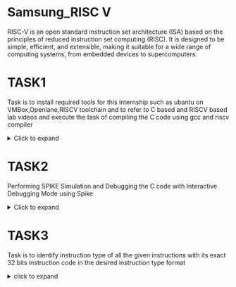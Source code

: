 # Samsung_RISC V

RISC-V is an open standard instruction set architecture (ISA) based on the principles of reduced instruction set computing (RISC). It is designed to be simple, efficient, and extensible, making it suitable for a wide range of computing systems, from embedded devices to supercomputers.

# TASK1

Task is to install required tools for this internship such as ubantu on VMBox,Openlane,RISCV toolchain and to refer to C based and RISCV based lab videos and execute the task of compiling the C code using gcc and riscv compiler
<details>
<summary>Click to expand</summary>


1. Install ubuntu on Oracle Virtual Machine Box

2. Install Openlane

OpenLane is an open-source flow for digital ASIC design, specifically developed to assist in the creation of integrated circuits (ICs) using open-source tools. It provides a complete automated RTL-to-GDSII (Register Transfer Level to GDSII) design flow, integrating multiple open-source tools and frameworks to facilitate chip design.

Follow the below instructions in terminal to install openlane

$ cd Desktop

$ ls -ltr

$ cd work/tools/openlane_working_dir/openlane

$ docker

$ ./flow.tcl -interactive

![openlane](https://github.com/user-attachments/assets/53255d29-317b-49b8-a1c4-0a0d399b11ee)


3. simple C code

open the bash terminal and locate to the diretory where you want to create your file. Then run following command.

$ leafpad sum1ton.c

if leafpad is not downloaded follow the below command in bash.

$ sudo apt install leafpad

click the link for C based lab video https://clicks.aweber.com/y/ct/?l=JDD53n&m=3Y8O_TCXOzMXw_6&b=vLXihi9JLQ3sNdpeivsmdw

![simple c code](https://github.com/user-attachments/assets/109b9bbf-a06d-4538-b880-f6c8531cc757)


Once after saving the code run the following command in bash to get output for the specific code

$ gcc sum1ton.c

$./a.out


![output of c code](https://github.com/user-attachments/assets/51434019-4484-4e07-be8c-6b8281f1e42a)

4. After executing the C code now to convert it into Assembly level language(Object term) follow the below commands in bash.

 $ cat sum1ton.c

 $ riscv64-unknown-elf-gcc -O1 -mabi=lp64 -march=rc64i -o sum1ton.o sum1ton.c

 $ ls -ltr

  After typing above commands open the new bash terminal and type the following command.

 $ riscv64-unknown-elf-objdump -d sum1ton.o

 Click the link for RISC V based lab video https://clicks.aweber.com/y/ct/?l=JDD53n&m=3Y8O_TCXOzMXw_6&b=lcustSdrnDBWGkNmvZMx5Q
 
![c to assembly11](https://github.com/user-attachments/assets/a2dcb682-fea1-452d-bbe2-7aa641a3cc60)

To see the main program follow the below command

 $ riscv64-unknown-elf-objdump -d sum1ton.o | less

![less](https://github.com/user-attachments/assets/a08ce967-cf32-42c3-9ffd-08605fea206b)

To calculate the number of instructions in main program using calculator 

: /main

We can see the memory address and can calculate number of instructions using calculator.

![15inst](https://github.com/user-attachments/assets/5aa28450-c5ed-4b01-a8a5-17ad27f9cf7e)

5. In step 4 instead of this command  ($ riscv64-unknown-elf-gcc -O1 -mabi=lp64 -march=rc64i -o sum1ton.o sum1ton.c) if we write the below command we can see that the number of instructions will be reduced.

$ $ riscv64-unknown-elf-gcc -Ofast -mabi=lp64 -march=rc64i -o sum1ton.o sum1ton.c

After this follow same as above steps (step 4).

![12inst](https://github.com/user-attachments/assets/e71fe958-2b2d-4c00-bd67-edaa998d540f)

</details>

# TASK2

Performing SPIKE Simulation and Debugging the C code with Interactive Debugging Mode using Spike

<details>
<summary>Click to expand</summary>


Spike is the official RISC-V Instruction Set Simulator (ISS). It is also referred to as the RISC-V ISA Simulator or RISCV-ISA-Sim. Spike serves as a reference implementation for RISC-V processor functionality, providing a platform to simulate and test RISC-V software and hardware designs.

Key Features of Spike:

1. Instruction Set Simulation:
Spike simulates the execution of programs on RISC-V processors. It supports different RISC-V base ISAs (e.g., RV32I, RV64I) as well as extensions like M (multiplication), A (atomic), F (single-precision floating point), and D (double-precision floating point).

2. Reference Implementation:
As the official simulator, Spike adheres to the RISC-V specifications, making it a reliable tool for verification and debugging.

3. Debugging and Testing:
Spike can be used to test RISC-V programs and verify that the software executes correctly on a simulated RISC-V architecture.

4. Hardware Verification:
Developers can compare the behavior of their custom hardware implementation with the behavior of Spike to ensure compliance with the RISC-V ISA.

Installing Spike:
Spike will be pre installed if you are using riscv.vdi file

Click the below link to get riscv.vdi file

https://forgefunder.com/~kunal/riscv_workshop.vdi

Start of Spike Simulation:

The target is to run the sum1ton file using both gcc compiler and riscv compiler(spike) and both should execute and display same output.
The instructions to run using gcc complier.

$ gcc sum1ton.c

$ ./a.out

The instruction to run using riscv(spike) compiler:

$ spike pk sum_1ton.o

## What is pk(Proxy Kernel) ?:

The pk (Proxy Kernel) is a lightweight runtime environment used with RISC-V simulators and emulators, such as Spike (the RISC-V ISA Simulator), to provide minimal operating system functionality. It is not a full-fledged kernel but acts as a bridge to allow user-level programs to run on simulated or bare-metal RISC-V systems.

### Key Features of the Proxy Kernel

1. Basic Input/Output: Implements simple I/O functions like printf and scanf.

2. Memory Management: Provides minimal memory management for program execution.

3. System Call Handling: Supports a subset of Linux-like system calls for convenience.

4. Compatibility: Works seamlessly with user programs compiled using the RISC-V toolchain.

The below image is the reference to see that output is same for both usimg  gcc compiler and riscv compliler(spike).

![same op using gcc and spike](https://github.com/user-attachments/assets/528b2bd2-d949-4583-94bd-0419dec8d90f)

Following is the snapshot of RISCV Objdump with -Ofast

Open the Objdump of code by using the following command

$ riscv64-unknown-elf-objdump -d sum_1ton.o | less

![main](https://github.com/user-attachments/assets/d5227032-7a06-4095-9086-d9a113059352)

## Debugging the Assembly Language Program of sum_1ton.c

  Open the debugger in another terminal by using the following command

$ spike -d pk sum_1ton.o

The debugger will be opened in the terminal. Now, debugging operations can be performed as shown in the following snapshot.

$ until pc 0 100b0 : This command says that pc starts debugging from 100b0

![spike debugger](https://github.com/user-attachments/assets/2e4e4848-0514-43c9-bd6a-bb0be59cac8d)

Press enter to move into the next instruction.

![instructions](https://github.com/user-attachments/assets/f83be108-9be3-4fad-be00-bed4ab6f6e13)

Debugging operations can be performed as shown in the following snapshot.

Calculation of sp value before and after the instruction 

$ addi sp,sp,-16

addi: This is the "add immediate" instruction. It performs an addition of a register and an immediate value (a constant) and stores the result in a destination register.

lui: This instruction stands for Load Upper Immediate in the RISC-V assembly language.

![address calculation](https://github.com/user-attachments/assets/33ee66ee-7473-4412-922e-9650032314c6)

</details>

# TASK3

Task is to identify instruction type of all the given instructions with its exact 32 bits instruction code in the desired instruction type format


<details> 
<summary>click to expand</summary>


RISC-V uses a fixed 32-bit instruction length and defines six primary instruction formats: R, I, S, B, U, and J. These formats describe how various fields within the 32-bit instruction word are used.

There are 6 instruction formats in RISC-V:

1. R-format
2. I-format
3. S-format
4. B-format
5. U-format
6. J-format

![Image](https://github.com/user-attachments/assets/ba8c652d-c1c0-4521-bce6-a70cc8592005)

## 1. R Type instruction

 The R-Type instruction is used for operations that involve registers and not memory locations. This format is typically used for arithmetic and logical operations. The instruction is divided into six fields:

 ![Image](https://github.com/user-attachments/assets/5a2c6900-b832-4464-96bf-c55f18bf728c)

- opcode(7bits)  ->   Specifies the operation (e.g., ADD, SUB).
- rd(5bits)      ->   Destination register where the result is stored.
- func3(3bits)   ->   Defines the specific type of operation.
- rs1(5bits)     ->   Source register 1.
- rs2(5bits)	    ->   Source register 2.
- func7(7bits)	  ->   Further distinguishes the operation (e.g., difference between ADD and SUB).

## 2. I Type instruction

I-type instruction format in RISC-V is a 32-bit instruction word that specifies one source operand as a 12-bit constant. This constant is a signed 2's complement number that is sign extended to form a 32-bit operand.

![Image](https://github.com/user-attachments/assets/990ba914-5c26-469c-a5f7-d9ee87593697)

- They can be used for load/store operations, branch operations, or immediate ALU operations. 
- The sign-bit for the immediate is always in bit 31 of the instruction. 
- RISC-V has an asymmetric immediate encoding, which means that the immediates are formed by concatenating different bits in an asymmetric order.


opcode	(0–6bits) -> 	Specifies the type of operation (e.g., LOAD, ADDI).
rd	(7–11bits) -> 	Destination register.
funct3	(12–14bits) -> 	Specifies the operation within the opcode.
rs1	(15–19bits) -> 	Source register 1.
imm[11:0]	(20–31bits) -> 	12-bit immediate value (sign-extended).

## 3. S Type instruction

The S-type instruction format in RISC-V is used to store data from a register into memory.S-type instructions are also known as store instructions.

- The S-type instruction format uses an immediate value to store the address where the data is to be stored. 
- The S-type instruction format uses the upper seven bits of the instruction to store the immediate value.

![Image](https://github.com/user-attachments/assets/50466dca-ca91-4a71-bf0e-862edfba3472)

- imm[11:5]	(31-25bits) -> 	Upper 7 bits of the immediate value
- rs2	(24-20bits) -> 	Source register 2 (contains data to be stored)
- rs1	(19-15bits) -> 	Source register 1 (base address register)
- funct3	(14-12bits) -> 	Function code (determines the store operation)
- imm[4:0]	(11-7bits) -> 	Lower 5 bits of the immediate value
- opcode	(6-0bits) -> 	Operation code (e.g., 0100011 for store)

## 4. B type instruction

RISC-VThe B-type instruction format in RISC-V is used for branch instructions that transfer control to a new instruction address. B-type instructions are a variation of the S-type format and are sometimes called SB.

![Image](https://github.com/user-attachments/assets/80c6b790-7a5c-4523-8d0a-8020f7e71bae)

- The first 7 bits are reserved for the opcode 
- The instruction includes at least one register operand, such as rs1, rs2, or rd 
- The instruction encodes branch offsets that are multiples of 2 
- The target address for the instruction is calculated by adding the branch offset to the PC address 
- There are two source registers rs1 and rs2 on which various operations are performed based on certain conditions, and those conditions are defined by func3 field.
- After performing operations on the source register based on the conditions, it is evaluated that if the condition is true, Program Counter value gets updated by PC = Present PC Value + Immediate Value, and if the condition is false then PC will be given as PC = Present PC value + 4 bytes, which states that PC will move to next instruction set.

- imm[12]	(31bit) -> 	Most significant bit of the immediate value
- imm[10:5]	(30-25bits) -> 	Bits 10 to 5 of the immediate value
- rs2	(24-20bits) ->	Source register 2 (used for comparison)
- rs1	(19-15bits) ->	Source register 1 (used for comparison)
- funct3	(14-12bits) ->	Function code (determines the branch condition)
- imm[4:1]	(11-8bits) -> 	Bits 4 to 1 of the immediate value
- imm[11]	(7bit) -> 	Bit 11 of the immediate value
- opcode	(6-0bits) -> 	Operation code (e.g., 1100011 for branch)

## 5. U Type instruction

In RISC-V, the U-type instruction format is used for instructions involving immediate values that occupy the upper 20 bits of a 32-bit word. The two primary U-type instructions are:

- LUI (Load Upper Immediate): Used to load a 20-bit immediate into the upper 20 bits of a register.
- AUIPC (Add Upper Immediate to PC): Computes a target address by adding a 20-bit immediate to the current program counter (PC).

![Image](https://github.com/user-attachments/assets/1aafbf66-05c9-4471-8fc0-8e12ad355115)

- imm[31:12]	(31-12bits) -> 	The 20-bit immediate value (upper bits)
rd	(11-7bits) -> 	Destination register
opcode	(6-0bits) -> 	Operation code (e.g., 0110111 for LUI)

## 6. J Type instruction

The J-type instruction format is used for jump instructions, which involve an immediate value specifying a target address relative to the current program counter (PC). The primary J-type instruction is:

- JAL (Jump and Link): Used to jump to a target address and save the return address in a register.
- The J-type instruction format is a variation of the U-type format, and is sometimes called UJ. 
- The J-type instruction format is used for PC updating instructions, such as jumps and branches. 
- The J-type instruction format uses a 20-bit immediate value, which is larger than the immediate values used in other instruction formats.

![Image](https://github.com/user-attachments/assets/82a1711c-4776-4896-8906-bb53bfba1b0e)

- imm[20]	(31bit) -> 	Most significant bit of the immediate value
- imm[10:1]	(30-21bits) -> 	Bits 10 to 1 of the immediate value
- imm[11]	(20bit) -> 	Bit 11 of the immediate value
- imm[19:12]	(19-12bits) -> 	Bits 19 to 12 of the immediate value
- rd	(11-7bits) -> 	Destination register (to store return address)
- opcode	(6-0bits) -> 	Operation code (e.g., 1101111 for JAL)

### Now let us analyse the instructions of riscv -objdump application code:

## 1. lui a0,0x21

- The instruction LUI a0, 0x21 is a U-type instruction in RISC-V.
- Type: U-type (Load Upper Immediate)
- Opcode: 0110111 (for LUI)
- a0 is the destination register.
- 0x21 is the 20-bit immediate value (decimal 33).

### 32 bit instruction is: 00000000000000100001_01010_0110111

## 2. addi  sp,sp,-16

- The instruction addi sp, sp, -16 is an I-type instruction in RISC-V
- Opcode: 0010011 (for ADDI - Add Immediate).
- sp is both the source (rs1) and destination (rd) register.
- -16 is the signed immediate value.

### 32 bit instruction is: 111111111000 00010 000 00010 0010011

## 3. li a5 55

- The instruction li a2, 55 is a pseudo-instruction in RISC-V. It expands to a real instruction depending on the immediate value. Since 55 fits within 12 bits, it translates to an I-type ADDI instruction.
- a2 corresponds to register x12.
- Immediate value: 55.
- Opcode: 0010011

 ### 32 bit instruction is:000000110111 00000 000 01100 0010011

## 4. sd  ra,8(sp)

- The instruction sd ra, 8(sp) is a S-type (Store) instruction in RISC-V.
- Mnemonic: sd (Store Doubleword)
- Opcode: 0100011
- Source Register (rs2): ra (register x1).
- Base Register (rs1): sp (register x2).
- Offset: 8.

### 32 bit instruction is:0000000_00001_00010_011_01000_0100011

## 5. jal  ra,10408 <printf>

- The instruction jal ra, 10408 <printf> is a J-type (Jump and Link) instruction in RISC-V.
- Mnemonic: jal (Jump and Link)
- Opcode: 1101111
- Jumps to a computed address (current PC + immediate) and stores the return address in the destination register.
- Destination Register (rd): ra (register x1).
- Immediate: 10408 (relative address from the current PC).

### 32 bit instruction is: 0_1000010000_0_00000010_00001_1101111

### 6. beqz a5, 100f4 <register_fini+0x18>

- The instruction beqz a5, 100f4 <register_fini+0x18> is a branch instruction in RISC-V. Specifically, beqz is a pseudo-instruction that means "branch if equal to zero." It checks if the value in the source register (a5) is equal to zero, and if true, it jumps to the specified target address.

- opcode:1100011
- Source Register 1 (rs1): a5 (register x15).
- Immediate Encoding: 0x24 = 00000000010010

### 32 bit instruction is: 0       | 000001    | 00000 | 01111 | 000    | 0010     | 0       | 1100011

### 7. j 101b0 <atexit>

- The instruction j 101b0 <atexit> is a pseudo-instruction in RISC-V that stands for an unconditional jump to the specified address. It is a shorthand for the jal instruction with the destination register set to x0 (discarding the return address).
- Opcode: 1101111
- The jump target is specified as a relative offset from the current program counter (PC). The immediate value is the difference between the PC and the target address (101b0). The immediate is represented as a 21-bit signed value, shifted left by 1.
- Target Address: 101b0.
- Current PC: Assume PC = 10190 (this depends on context).
- Offset: 101b0 - 10190 = 0x20 (32 in decimal).
- Immediate Encoding: 0x20 = 00000000000100000 (21 bits).

### 32 bit instruction is: 0       | 0000000010 | 0       | 00000000   | 00000 | 1101111

### 8. auipc a5, 0xffff0

- The instruction auipc a5, 0xffff0 is a U-type (Upper Immediate to PC) instruction in RISC-V.
- It adds a 20-bit immediate to the program counter (PC) and stores the result in the specified register (a5).
- Opcode: 0010111
- Destination Register (rd): a5 (register x15).
- Immediate (imm in hexadecimal): 0xffff0.

### 32 bit instruction is:1111111111110000 | 01111 | 0010111

### 9. ADD r6, r2, r1 
 - All the arithmetic and logical operations are performed using R-type instruction format, hence this instruction belongs to R-type instruction set.
 - Opcode for ADD = 0110011
- rd = r6 = 00110
- rs1 = r2 = 00010
- rs2 = r1 = 00001
- func3 = 000
- func7 = 0000000
### 32 bits instruction is: 0000000_00001_00010_000_00110_0110011
